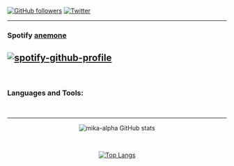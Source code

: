 [![GitHub followers](https://img.shields.io/github/followers/soruly?style=social)](https://github.com/mika-alpha)
[![Twitter](https://img.shields.io/twitter/follow/soruly?style=social)](https://twitter.com/mika_alpha_)

---
### Spotify [anemone][spotify]
[![spotify-github-profile](https://spotify-github-profile.vercel.app/api/view?uid=31xjluqub65mixcsngqlgwewfc6m&cover_image=true&theme=default)](https://spotify-github-profile.vercel.app/api/view?uid=31xjluqub65mixcsngqlgwewfc6m&redirect=true)
---
<br />

### Languages and Tools:



<br />

---
<div align="center">

![mika-alpha GitHub stats](https://github-readme-stats.vercel.app/api?username=mika-alpha&show_icons=true&theme=jolly)

<br/>

[![Top Langs](https://github-readme-stats.vercel.app/api/top-langs/?username=mika-alpha&layout=compact&theme=jolly)](https://github.com/mika-alpha/github-readme-stats)

</div>

[twitter]: https://twitter.com/mika_alpha_
[spotify]: https://open.spotify.com/user/31xjluqub65mixcsngqlgwewfc6m?si=7563f24a3c3c4d76

